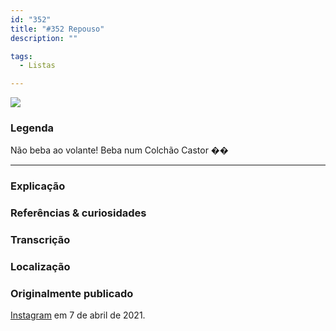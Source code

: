 ```yaml
---
id: "352"
title: "#352 Repouso"
description: ""

tags:
  - Listas

---
```


![](https://bebiodicionario-com.s3.amazonaws.com/media/posts/202104/170239751_184857550134920_7459396296071963406_n_17938620781482603.jpg)


### Legenda

Não beba ao volante! Beba num Colchão Castor ��


---

### Explicação



### Referências & curiosidades


### Transcrição

### Localização


### Originalmente publicado

[Instagram](https://www.instagram.com/bebiodicionario/) em 7 de abril de 2021.
